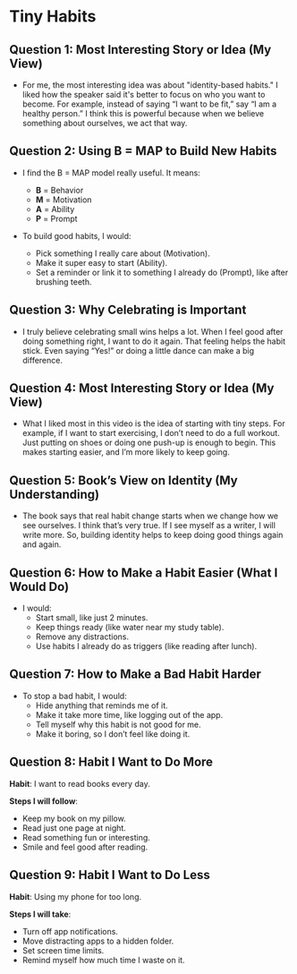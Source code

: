 # Tiny Habits

## Question 1: Most Interesting Story or Idea (My View)

- For me, the most interesting idea was about "identity-based habits." I liked how the speaker said it's better to focus on who you want to become. For example, instead of saying “I want to be fit,” say “I am a healthy person.” I think this is powerful because when we believe something about ourselves, we act that way.

## Question 2: Using B = MAP to Build New Habits

- I find the B = MAP model really useful. It means:
  - **B** = Behavior  
  - **M** = Motivation  
  - **A** = Ability  
  - **P** = Prompt  

- To build good habits, I would:
  - Pick something I really care about (Motivation).
  - Make it super easy to start (Ability).
  - Set a reminder or link it to something I already do (Prompt), like after brushing teeth.

## Question 3: Why Celebrating is Important

- I truly believe celebrating small wins helps a lot. When I feel good after doing something right, I want to do it again. That feeling helps the habit stick. Even saying “Yes!” or doing a little dance can make a big difference.

## Question 4: Most Interesting Story or Idea (My View)

- What I liked most in this video is the idea of starting with tiny steps. For example, if I want to start exercising, I don’t need to do a full workout. Just putting on shoes or doing one push-up is enough to begin. This makes starting easier, and I’m more likely to keep going.

## Question 5: Book’s View on Identity (My Understanding)

- The book says that real habit change starts when we change how we see ourselves. I think that’s very true. If I see myself as a writer, I will write more. So, building identity helps to keep doing good things again and again.

## Question 6: How to Make a Habit Easier (What I Would Do)

- I would:
  - Start small, like just 2 minutes.
  - Keep things ready (like water near my study table).
  - Remove any distractions.
  - Use habits I already do as triggers (like reading after lunch).

## Question 7: How to Make a Bad Habit Harder

- To stop a bad habit, I would:
  - Hide anything that reminds me of it.
  - Make it take more time, like logging out of the app.
  - Tell myself why this habit is not good for me.
  - Make it boring, so I don’t feel like doing it.

## Question 8: Habit I Want to Do More

**Habit**: I want to read books every day.

**Steps I will follow**:
- Keep my book on my pillow.
- Read just one page at night.
- Read something fun or interesting.
- Smile and feel good after reading.

## Question 9: Habit I Want to Do Less

**Habit**: Using my phone for too long.

**Steps I will take**:
- Turn off app notifications.
- Move distracting apps to a hidden folder.
- Set screen time limits.
- Remind myself how much time I waste on it.